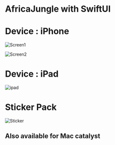 # AfricaJungle with SwiftUI

# Device : iPhone

![Screen1](https://user-images.githubusercontent.com/24587959/165320444-5a93900f-90c0-43b8-9ba7-810b2e4e2506.gif)
 
![Screen2](https://user-images.githubusercontent.com/24587959/165320518-830afb70-7320-49ea-b286-b9ebb2163f7d.gif)

# Device : iPad
![ipad](https://user-images.githubusercontent.com/24587959/165320549-b9161de8-66d0-4622-b5f1-2b01743b715e.gif)

# Sticker Pack
![Sticker](https://user-images.githubusercontent.com/24587959/165320562-99339626-2f6d-4c51-8f91-2b1f45c30a9a.gif)

## Also available for Mac catalyst
